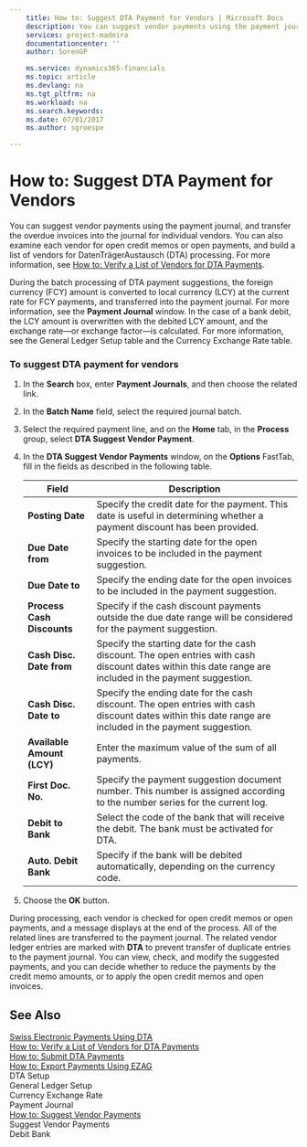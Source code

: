 ```yaml
---
    title: How to: Suggest DTA Payment for Vendors | Microsoft Docs
    description: You can suggest vendor payments using the payment journal, and transfer the overdue invoices into the journal for individual vendors. You can also examine each vendor for open credit memos or open payments, and build a list of vendors for DatenTrägerAustausch (DTA) processing. For more information, see [How to: Verify a List of Vendors for DTA Payments](how-to-verify-a-list-of-vendors-for-dta-payments.md).
    services: project-madeira
    documentationcenter: ''
    author: SorenGP

    ms.service: dynamics365-financials
    ms.topic: article
    ms.devlang: na
    ms.tgt_pltfrm: na
    ms.workload: na
    ms.search.keywords:
    ms.date: 07/01/2017
    ms.author: sgroespe

---
```

# How to: Suggest DTA Payment for Vendors
You can suggest vendor payments using the payment journal, and transfer the overdue invoices into the journal for individual vendors. You can also examine each vendor for open credit memos or open payments, and build a list of vendors for DatenTrägerAustausch (DTA) processing. For more information, see [How to: Verify a List of Vendors for DTA Payments](how-to-verify-a-list-of-vendors-for-dta-payments.md).  
  
 During the batch processing of DTA payment suggestions, the foreign currency (FCY) amount is converted to local currency (LCY) at the current rate for FCY payments, and transferred into the payment journal. For more information, see the **Payment Journal** window. In the case of a bank debit, the LCY amount is overwritten with the debited LCY amount, and the exchange rate—or exchange factor—is calculated. For more information, see the General Ledger Setup table and the Currency Exchange Rate table.  
  
### To suggest DTA payment for vendors  
  
1.  In the **Search** box, enter **Payment Journals**, and then choose the related link.  
  
2.  In the **Batch Name** field, select the required journal batch.  
  
3.  Select the required payment line, and on the **Home** tab, in the **Process** group, select **DTA Suggest Vendor Payment**.  
  
4.  In the **DTA Suggest Vendor Payments** window, on the **Options** FastTab, fill in the fields as described in the following table.  
  
    |Field|Description|  
    |---------------------------------|---------------------------------------|  
    |**Posting Date**|Specify the credit date for the payment. This date is useful in determining whether a payment discount has been provided.|  
    |**Due Date from**|Specify the starting date for the open invoices to be included in the payment suggestion.|  
    |**Due Date to**|Specify the ending date for the open invoices to be included in the payment suggestion.|  
    |**Process Cash Discounts**|Specify if the cash discount payments outside the due date range will be considered for the payment suggestion.|  
    |**Cash Disc. Date from**|Specify the starting date for the cash discount. The open entries with cash discount dates within this date range are included in the payment suggestion.|  
    |**Cash Disc. Date to**|Specify the ending date for the cash discount. The open entries with cash discount dates within this date range are included in the payment suggestion.|  
    |**Available Amount (LCY)**|Enter the maximum value of the sum of all payments.|  
    |**First Doc. No.**|Specify the payment suggestion document number. This number is assigned according to the number series for the current log.|  
    |**Debit to Bank**|Select the code of the bank that will receive the debit. The bank must be activated for DTA.|  
    |**Auto. Debit Bank**|Specify if the bank will be debited automatically, depending on the currency code.|  
  
5.  Choose the **OK** button.  
  
 During processing, each vendor is checked for open credit memos or open payments, and a message displays at the end of the process. All of the related lines are transferred to the payment journal. The related vendor ledger entries are marked with **DTA** to prevent transfer of duplicate entries to the payment journal. You can view, check, and modify the suggested payments, and you can decide whether to reduce the payments by the credit memo amounts, or to apply the open credit memos and open invoices.  
  
## See Also  
 [Swiss Electronic Payments Using DTA](swiss-electronic-payments-using-dta.md)   
 [How to: Verify a List of Vendors for DTA Payments](how-to-verify-a-list-of-vendors-for-dta-payments.md)   
 [How to: Submit DTA Payments](how-to-submit-dta-payments.md)   
 [How to: Export Payments Using EZAG](how-to-export-payments-using-ezag.md)   
 DTA Setup   
 General Ledger Setup   
 Currency Exchange Rate   
 Payment Journal   
 [How to: Suggest Vendor Payments](how-to-suggest-vendor-payments.md)   
 Suggest Vendor Payments   
 Debit Bank